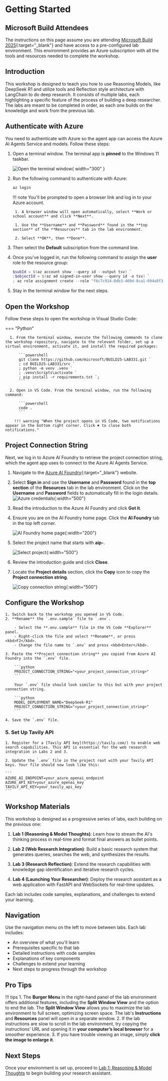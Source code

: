 # Getting Started

## Microsoft Build Attendees

The instructions on this page assume you are attending [Microsoft Build 2025](https://build.microsoft.com/){:target="_blank"} and have access to a pre-configured lab environment. This environment provides an Azure subscription with all the tools and resources needed to complete the workshop.

## Introduction

This workshop is designed to teach you how to use Reasoning Models, like DeepSeek R1 and utilize tools and Reflection style architecture with LangChain to do deep research. It consists of multiple labs, each highlighting a specific feature of the process of building a deep researcher. The labs are meant to be completed in order, as each one builds on the knowledge and work from the previous lab.

## Authenticate with Azure

You need to authenticate with Azure so the agent app can access the Azure AI Agents Service and models. Follow these steps:

1. Open a terminal window. The terminal app is **pinned** to the Windows 11 taskbar.

    ![Open the terminal window](../media/windows-taskbar.png){ width="300" }

2. Run the following command to authenticate with Azure:

    ```powershell
    az login
    ```

    !!! note
        You'll be prompted to open a browser link and log in to your Azure account.

        1. A browser window will open automatically, select **Work or school account** and click **Next**.

        1. Use the **Username** and **Password** found in the **top section** of the **Resources** tab in the lab environment.

        2. Select **OK**, then **Done**.

3. Then select the **Default** subscription from the command line.

4. Once you've logged in, run the following command to assign the **user** role to the resource group:

    ```powershell
    $subId = $(az account show --query id --output tsv) `
    ;$objectId = $(az ad signed-in-user show --query id -o tsv) `
    ; az role assignment create --role "f6c7c914-8db3-469d-8ca1-694a8f32e121" --assignee-object-id $objectId --scope /subscriptions/$subId/resourceGroups/"rg-agent-workshop" --assignee-principal-type 'User'
    ```

5. Stay in the terminal window for the next steps.

## Open the Workshop

Follow these steps to open the workshop in Visual Studio Code:

=== "Python"

      1. From the terminal window, execute the following commands to clone the workshop repository, navigate to the relevant folder, set up a virtual environment, activate it, and install the required packages:

          ```powershell
          git clone https://github.com/microsoft/BUILD25-LAB331.git `
          ; cd BUILD25-LAB331/src `
          ; python -m venv .venv `
          ; .venv\Scripts\activate `
          ; pip install -r requirements.txt `;
          ```

      2. Open in VS Code. From the terminal window, run the following command:

          ```powershell
          code .
          ```

        !!! warning "When the project opens in VS Code, two notifications appear in the bottom right corner. Click ✖ to close both notifications."

## Project Connection String

Next, we log in to Azure AI Foundry to retrieve the project connection string, which the agent app uses to connect to the Azure AI Agents Service.

1. Navigate to the [Azure AI Foundry](https://ai.azure.com){:target="_blank"} website.
2. Select **Sign in** and use the **Username** and **Password** found in the **top section** of the **Resources** tab in the lab environment. Click on the **Username** and **Password** fields to automatically fill in the login details.
    ![Azure credentials](../media/azure-credentials.png){:width="500"}
3. Read the introduction to the Azure AI Foundry and click **Got it**.
4. Ensure you are on the AI Foundry home page. Click the **AI Foundry** tab in the top left corner.

    ![AI Foundry home page](../media/ai-foundry-home.png){:width="200"}

5. Select the project name that starts with **aip-**.

    ![Select project](../media/ai-foundry-project.png){:width="500"}

6. Review the introduction guide and click **Close**.
7. Locate the **Project details** section, click the **Copy** icon to copy the **Project connection string**.

    ![Copy connection string](../media/project-connection-string.png){:width="500"}

## Configure the Workshop

    1. Switch back to the workshop you opened in VS Code.
    2. **Rename** the `.env.sample` file to `.env`.

        - Select the **.env.sample** file in the VS Code **Explorer** panel.
        - Right-click the file and select **Rename**, or press <kbd>F2</kbd>.
        - Change the file name to `.env` and press <kbd>Enter</kbd>.

    3. Paste the **Project connection string** you copied from Azure AI Foundry into the `.env` file.

        ```python
        PROJECT_CONNECTION_STRING="<your_project_connection_string>"
        ```

        Your `.env` file should look similar to this but with your project connection string.

        ```python
        MODEL_DEPLOYMENT_NAME="DeepSeek-R1"
        PROJECT_CONNECTION_STRING="<your_project_connection_string>"
        ```

    4. Save the `.env` file.

### 5. Set Up Tavily API

    1. Register for a [Tavily API key](https://tavily.com/) to enable web search capabilities. This API is essential for the web research integration in Labs 2 and 3.

    2. Update the `.env` file in the project root with your Tavily API keys. Your file should now look like this:

    ```
    AZURE_AI_ENDPOINT=your_azure_openai_endpoint
    AZURE_API_KEY=your_azure_openai_key
    TAVILY_API_KEY=your_tavily_api_key
    ```

## Workshop Materials

This workshop is designed as a progressive series of labs, each building on the previous one:

1. **Lab 1 (Reasoning & Model Thoughts)**: Learn how to stream the AI's thinking process in real-time and format final answers as bullet points.

2. **Lab 2 (Web Research Integration)**: Build a basic research system that generates queries, searches the web, and synthesizes the results.

3. **Lab 3 (Research Reflection)**: Extend the research capabilities with knowledge gap identification and iterative research cycles.

4. **Lab 4 (Launching Your Researcher)**: Deploy the research assistant as a web application with FastAPI and WebSockets for real-time updates.

Each lab includes code samples, explanations, and challenges to extend your learning.

## Navigation

Use the navigation menu on the left to move between labs. Each lab includes:

- An overview of what you'll learn
- Prerequisites specific to that lab
- Detailed instructions with code samples
- Explanations of key components
- Challenges to extend your learning
- Next steps to progress through the workshop

## Pro Tips

!!! tips
    1. The **Burger Menu** in the right-hand panel of the lab environment offers additional features, including the **Split Window View** and the option to end the lab. The **Split Window View** allows you to maximize the lab environment to full screen, optimizing screen space. The lab's **Instructions** and **Resources** panel will open in a separate window.
    2. If the lab instructions are slow to scroll in the lab environment, try copying the instructions’ URL and opening it in **your computer’s local browser** for a smoother experience.
    3. If you have trouble viewing an image, simply **click the image to enlarge it**.

## Next Steps

Once your environment is set up, proceed to [Lab 1: Reasoning & Model Thoughts](lab-1-reasoning-thoughts.md) to begin building your research assistant.

